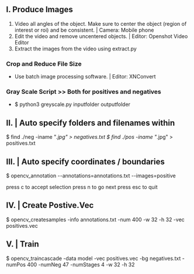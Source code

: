 ## I. Produce Images
1. Video all angles of the object. Make sure to center the object (region of interest or roi) and be consistent. | Camera: Mobile phone  
2. Edit the video and remove uncentered objects. | Editor: Openshot Video Editor
3. Extract the images from the video using extract.py

### Crop and Reduce File Size 
* Use batch image processing software. | Editor: XNConvert

### Gray Scale Script >> Both for positives and negatives
* $ python3 greyscale.py inputfolder outputfolder 

## II. | Auto specify folders and filenames within
$ find ./neg -iname "*.jpg" > negatives.txt
$ find ./pos -iname "*.jpg" > positives.txt

## III. | Auto specify coordinates / boundaries
$ opencv_annotation --annotations=annotations.txt --images=positive 

press c to accept selection
press n to go next
press esc to quit

## IV. | Create Postive.Vec 
$ opencv_createsamples -info annotations.txt -num 400 -w 32 -h 32 -vec positives.vec

## V. | Train 
$ opencv_traincascade -data model -vec positives.vec -bg negatives.txt -numPos 400 -numNeg 47 -numStages 4 -w 32 -h 32

